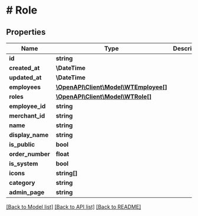 # # Role

## Properties

Name | Type | Description | Notes
------------ | ------------- | ------------- | -------------
**id** | **string** |  |
**created_at** | **\DateTime** |  |
**updated_at** | **\DateTime** |  |
**employees** | [**\OpenAPI\Client\Model\WTEmployee[]**](WTEmployee.md) |  |
**roles** | [**\OpenAPI\Client\Model\WTRole[]**](WTRole.md) |  |
**employee_id** | **string** |  |
**merchant_id** | **string** |  |
**name** | **string** |  |
**display_name** | **string** |  |
**is_public** | **bool** |  |
**order_number** | **float** |  |
**is_system** | **bool** |  |
**icons** | **string[]** |  |
**category** | **string** |  |
**admin_page** | **string** |  |

[[Back to Model list]](../../README.md#models) [[Back to API list]](../../README.md#endpoints) [[Back to README]](../../README.md)
